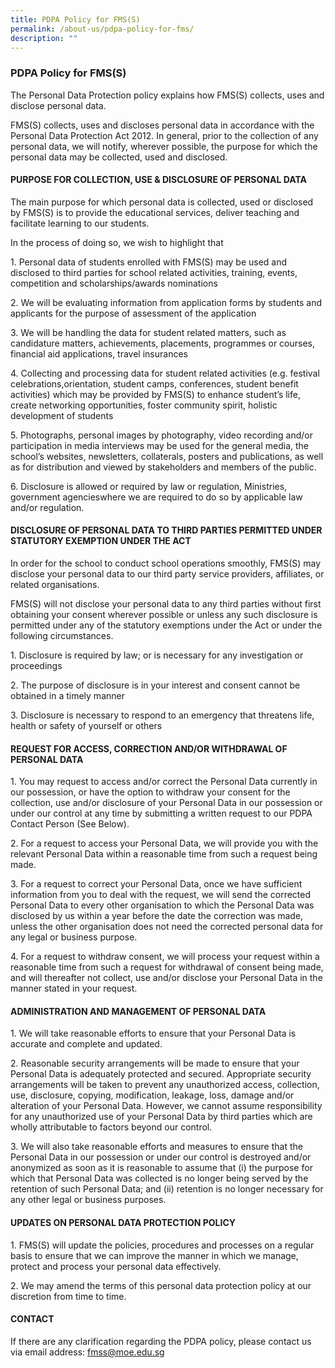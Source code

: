 ```yaml
---
title: PDPA Policy for FMS(S)
permalink: /about-us/pdpa-policy-for-fms/
description: ""
---
```

### PDPA Policy for FMS(S)

  

The Personal Data Protection policy explains how FMS(S) collects, uses and disclose personal data.

  

FMS(S) collects, uses and discloses personal data in accordance with the Personal Data Protection Act 2012. In general, prior to the collection of any personal data, we will notify, wherever possible, the purpose for which the personal data may be collected, used and disclosed.

  

#### PURPOSE FOR COLLECTION, USE & DISCLOSURE OF PERSONAL DATA

The main purpose for which personal data is collected, used or disclosed by FMS(S) is to provide the educational services, deliver teaching and facilitate learning to our students.

  

In the process of doing so, we wish to highlight that

1\.  Personal data of students enrolled with FMS(S) may be used and disclosed to third parties for school related activities, training, events, competition and scholarships/awards nominations  
      
    
2\.  We will be evaluating information from application forms by students and applicants for the purpose of assessment of the application  
      
    
3\.  We will be handling the data for student related matters, such as candidature matters, achievements, placements, programmes or courses, financial aid applications, travel insurances  
      
    
4\.  Collecting and processing data for student related activities (e.g. festival celebrations,orientation, student camps, conferences, student benefit activities) which may be provided by FMS(S) to enhance student’s life, create networking opportunities, foster community spirit, holistic development of students  
      
    
5\.  Photographs, personal images by photography, video recording and/or participation in media interviews may be used for the general media, the school’s websites, newsletters, collaterals, posters and publications, as well as for distribution and viewed by stakeholders and members of the public.  
      
    
6\.  Disclosure is allowed or required by law or regulation, Ministries, government agencieswhere we are required to do so by applicable law and/or regulation.

  

#### DISCLOSURE OF PERSONAL DATA TO THIRD PARTIES PERMITTED UNDER STATUTORY EXEMPTION UNDER THE ACT

In order for the school to conduct school operations smoothly, FMS(S) may disclose your personal data to our third party service providers, affiliates, or related organisations.

  

FMS(S) will not disclose your personal data to any third parties without first obtaining your consent wherever possible or unless any such disclosure is permitted under any of the statutory exemptions under the Act or under the following circumstances.

1\.  Disclosure is required by law; or is necessary for any investigation or proceedings  
      
    
2\.  The purpose of disclosure is in your interest and consent cannot be obtained in a timely manner  
      
    
3\.  Disclosure is necessary to respond to an emergency that threatens life, health or safety of yourself or others  
      
    

#### REQUEST FOR ACCESS, CORRECTION AND/OR WITHDRAWAL OF PERSONAL DATA

1\.  You may request to access and/or correct the Personal Data currently in our possession, or have the option to withdraw your consent for the collection, use and/or disclosure of your Personal Data in our possession or under our control at any time by submitting a written request to our PDPA Contact Person (See Below). 
    
      
    
2\.  For a request to access your Personal Data, we will provide you with the relevant Personal Data within a reasonable time from such a request being made.
    
      
    
3\.  For a request to correct your Personal Data, once we have sufficient information from you to deal with the request, we will send the corrected Personal Data to every other organisation to which the Personal Data was disclosed by us within a year before the date the correction was made, unless the other organisation does not need the corrected personal data for any legal or business purpose. 
    
      
    
4\.  For a request to withdraw consent, we will process your request within a reasonable time from such a request for withdrawal of consent being made, and will thereafter not collect, use and/or disclose your Personal Data in the manner stated in your request.

  

#### ADMINISTRATION AND MANAGEMENT OF PERSONAL DATA

1\.  We will take reasonable efforts to ensure that your Personal Data is accurate and complete and updated.
    
      
    
2\.  Reasonable security arrangements will be made to ensure that your Personal Data is adequately protected and secured. Appropriate security arrangements will be taken to prevent any unauthorized access, collection, use, disclosure, copying, modification, leakage, loss, damage and/or alteration of your Personal Data. However, we cannot assume responsibility for any unauthorized use of your Personal Data by third parties which are wholly attributable to factors beyond our control.
    
      
    
3\.  We will also take reasonable efforts and measures to ensure that the Personal Data in our possession or under our control is destroyed and/or anonymized as soon as it is reasonable to assume that (i) the purpose for which that Personal Data was collected is no longer being served by the retention of such Personal Data; and (ii) retention is no longer necessary for any other legal or business purposes.

  

#### UPDATES ON PERSONAL DATA PROTECTION POLICY

1\.  FMS(S) will update the policies, procedures and processes on a regular basis to ensure that we can improve the manner in which we manage, protect and process your personal data effectively.
    
      
    
2\.  We may amend the terms of this personal data protection policy at our discretion from time to time.

  

#### CONTACT

If there are any clarification regarding the PDPA policy, please contact us via email address: [fmss@moe.edu.sg](mailto:fmss@moe.edu.sg)